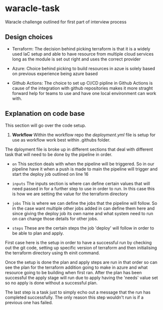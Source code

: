 # waracle-task
Waracle challenge outlined for first part of interview process

## Design choices

* Terraform: The decision behind picking terraform is that it is a widely used IaC setup and able to have resource from multiple cloud services long as the module is set out right and uses the correct provider

* Azure: Choice behind picking to build resources in azue is solely based on previous experience being azure based

* Github Actions: The choice to set up CI/CD pipline in Github Actions is cause of the integration with github repositories makes it more straght forward help for teams to use and have one local environment can work with.

## Explanation on code base

This section will go over the code setup.

1. **Workflow** Within the workflow repo the *deployment.yml* file is setup for use as workflow work best within .githubs folder.

The dployment file is broke up in different sections that deal with different task that will need to be done by the pipeline in order.

* `on` This section deals with when the pipeline will be triggered. So in our pipeline have it when a push is made to main the pipeline will trigger and start the deploy job outlined on line 16

* `inputs` The inputs section is where can define certain values that will need passed in for a further step to use in order to run. In this case this is how we are setting the value for the terraform directory

* `jobs` This is where we can define the jobs that the pipeline will follow. So in the case want multiple other jobs added in can define them here and since giving the deploy job its own name and what system need to run on can change those details for other jobs.

* `steps` These are the certain steps the job 'deploy' will follow in order to be able to plan and apply.

First case here is the setup in order to have a successful run by checking out the git code, setting up specific version of terraform and then initialising the terraform directory using th einit command.

Once the setup is done the plan and apply steps are run in that order so can see the plan for the terraform addition going to make in azure and what resource going to be building when first ran. After the plan has been successful the apply stage will run due to apply having the 'needs' value set so no apply is done without a successful plan.

The last step is a task just to simply echo out a message that the run has completed successfully. The only reason this step wouldn't run is if a previous one has failed.